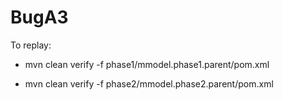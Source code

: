 BugA3
=====

To replay:

-  mvn clean verify -f phase1/mmodel.phase1.parent/pom.xml

-  mvn clean verify -f phase2/mmodel.phase2.parent/pom.xml

